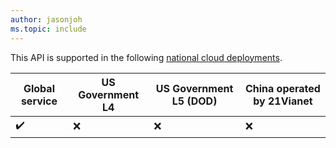```yaml
---
author: jasonjoh
ms.topic: include
---
```


<!-- markdownlint-disable MD041-->

This API is supported in the following [national cloud deployments](/deployments).

| Global service     | US Government L4 | US Government L5 (DOD) | China operated by 21Vianet |
|--------------------|------------------|------------------------|----------------------------|
| :heavy_check_mark: | :x:              | :x:                    | :x:                        |
